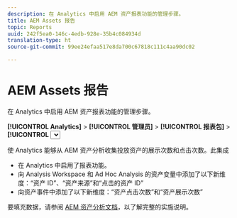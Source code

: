 ```yaml
---
description: 在 Analytics 中启用 AEM 资产报表功能的管理步骤。
title: AEM Assets 报告
topic: Reports
uuid: 242f5ea0-146c-4edb-928e-35b4c084934d
translation-type: ht
source-git-commit: 99ee24efaa517e8da700c67818c111c4aa90dc02

---
```



# AEM Assets 报告

在 Analytics 中启用 AEM 资产报表功能的管理步骤。

**[!UICONTROL Analytics]** > **[!UICONTROL 管理员]** > **[!UICONTROL 报表包]** > **[!UICONTROL <select report suite>]** > **[!UICONTROL 编辑设置]** > **[!UICONTROL AEM]** > **[!UICONTROL AEM Assets 报告功能]**

使 Analytics 能够从 AEM 资产分析收集投放资产的展示次数和点击次数。此集成

* 在 Analytics 中启用了报表功能。
* 向 Analysis Workspace 和 Ad Hoc Analysis 的资产变量中添加了以下新维度：“资产 ID”、“资产来源”和“点击的资产 ID”
* 向资产事件中添加了以下新维度：“资产点击次数”和“资产展示次数”

要填充数据，请参阅 [AEM 资产分析文档](https://docs.adobe.com/docs/en/aem/6-2/author/assets/managing-assets-touch-ui/asset-insights.html)，以了解完整的实施说明。

